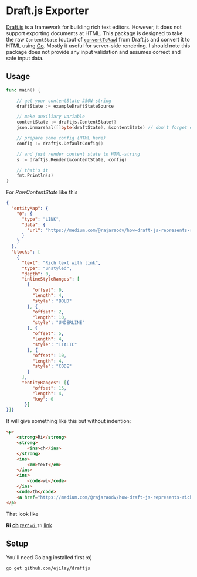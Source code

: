 # Draft.js Exporter

[Draft.js](https://facebook.github.io/draft-js/) is a framework for
building rich text editors. However, it does not support exporting
documents at HTML. This package is designed to take the raw `ContentState`
(output of [`convertToRaw`](https://facebook.github.io/draft-js/docs/api-reference-data-conversion.html#converttoraw))
from Draft.js and convert it to HTML using [Go](https://golang.org). Mostly it
useful for server-side rendering. I should note this package does not provide
any input validation and assumes correct and safe input data.

## Usage

```go
func main() {

	// get your contentState JSON-string
	draftState := exampleDraftStateSource

	// make auxiliary variable
	contentState := draftjs.ContentState{}
	json.Unmarshal([]byte(draftState), &contentState) // don't forget error handling

	// prepare some config (HTML here)
	config := draftjs.DefaultConfig()

	// and just render content state to HTML-string
	s := draftjs.Render(&contentState, config)

	// that's it
	fmt.Println(s)
}
```
For _RawContentState_ like this
```json
{
  "entityMap": {
    "0": {
      "type": "LINK",
      "data": {
        "url": "https://medium.com/@rajaraodv/how-draft-js-represents-rich-text-data-eeabb5f25cf2#.ce9y2wyux"
      }
    }
  },
  "blocks": [
    {
      "text": "Rich text with link",
      "type": "unstyled",
      "depth": 0,
      "inlineStyleRanges": [
        {
          "offset": 0,
          "length": 4,
          "style": "BOLD"
        }, {
          "offset": 2,
          "length": 10,
          "style": "UNDERLINE"
        }, {
          "offset": 5,
          "length": 4,
          "style": "ITALIC"
        }, {
          "offset": 10,
          "length": 4,
          "style": "CODE"
        }
      ],
      "entityRanges": [{
          "offset": 15,
          "length": 4,
          "key": 0
       }]
}]}
```
It will give something like this but without indention:
```html
<p>
	<strong>Ri</strong>
	<strong>
		<ins>ch</ins>
	</strong>
	<ins>
		<em>text</em>
	</ins>
	<ins>
		<code>wi</code>
	</ins>
	<code>th</code>
	<a href="https://medium.com/@rajaraodv/how-draft-js-represents-rich-text-data-eeabb5f25cf2#.ce9y2wyux" target="_blank">link</a>
</p>

```
That look like
<p>
	<strong>Ri</strong>
	<strong>
		<ins>ch</ins>
	</strong>
	<ins></ins>
	<ins>
		<em>text</em>
	</ins>
	<ins></ins>
	<ins>
		<code>wi</code>
	</ins>
	<code>th</code>
	<a href="https://medium.com/@rajaraodv/how-draft-js-represents-rich-text-data-eeabb5f25cf2#.ce9y2wyux" target="_blank">link</a>
</p>




## Setup

You'll need Golang installed first :o)

```bash
go get github.com/ejilay/draftjs
```